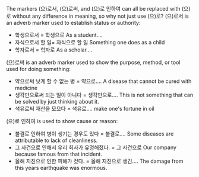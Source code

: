 The markers (으)로서, (으)로써, and (으)로 인하여 can all be replaced with (으)로 without any difference in meaning, so why not just use (으)로?
(으)로서 is an adverb marker used to establish status or authority:

- 학생으로서  = 학생으로 As a student....
- 자식으로서 할 일= 자식으로 할 일 Something one does as a child
- 학자로서  = 학자로 As a scholar....

(으)로써 is an adverb marker used to show the purpose, method, or tool used for doing something:

- 약으로써  낫게 할 수 없는 병 = 약으로.... A disease that cannot be cured with medicine
- 생각만으로써  되는 일이 아니다 = 생각만으로.... This is not something that can be solved by just thinking about it.
- 석유로써  재산을 모으다 = 석유로.... make one's fortune in oil

(으)로 인하여 is used to show cause or reason:

- 불결로 인하여  병이 생기는 경우도 있다 = 불결로.... Some diseases are attributable to lack of cleanliness.
- 그 사건으로 인해서  우리 회사가 유명해졌다. = 그 사건으로 Our company because famous from that incident.
- 올해 지진으로 인한  피해가 컸다. = 올해 지진으로 생긴.... The damage from this years earthquake was enormous.